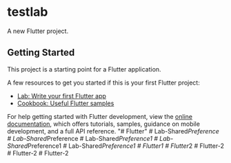 # testlab

A new Flutter project.

## Getting Started

This project is a starting point for a Flutter application.

A few resources to get you started if this is your first Flutter project:

- [Lab: Write your first Flutter app](https://docs.flutter.dev/get-started/codelab)
- [Cookbook: Useful Flutter samples](https://docs.flutter.dev/cookbook)

For help getting started with Flutter development, view the
[online documentation](https://docs.flutter.dev/), which offers tutorials,
samples, guidance on mobile development, and a full API reference.
"# Flutter" 
#   L a b - S h a r e d _ P r e f e r e n c e  
 #   L a b - S h a r e d _ P r e f e r e n c e  
 #   L a b - S h a r e d _ P r e f e r e n c e 1  
 #   L a b - S h a r e d _ P r e f e r e n c e 1  
 #   L a b - S h a r e d _ P r e f e r e n c e 1  
 #   F l u t t e r 1  
 #   F l u t t e r _ 2  
 #   F l u t t e r - 2  
 #   F l u t t e r - 2  
 #   F l u t t e r - 2  
 